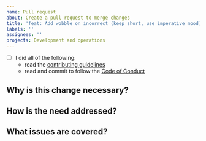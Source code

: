 ```yaml
---
name: Pull request
about: Create a pull request to merge changes
title: 'feat: Add wobble on incorrect (keep short, use imperative mood)'
labels: ''
assignees: ''
projects: Development and operations
---
```


<!--
title: 'docs: Contrast web and native'
          └── feat, fix, content, docs, style, refactor, test or infra
-->

- [ ] I did all of the following:
  <!-- Check the box by putting an X between the brackets: [X] -->
  - read the [contributing guidelines](
      https://github.com/nodepa/seedling/blob/main/.github/CONTRIBUTING.md)
  - read and commit to follow the [Code of Conduct](
      https://github.com/nodepa/seedling/blob/main/CODE_OF_CONDUCT.md)

## Why is this change necessary?

## How is the need addressed?

## What issues are covered?

<!-- Close #123, #234 -->
